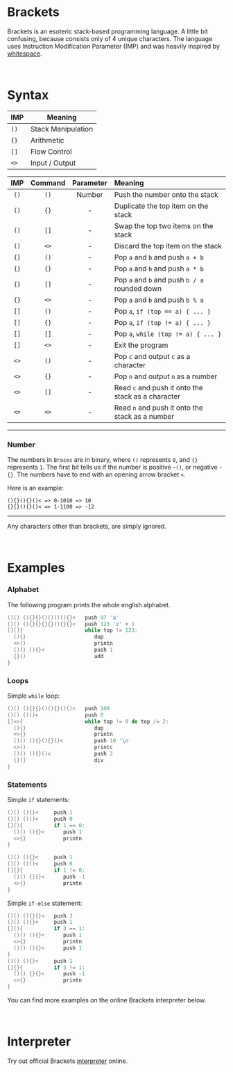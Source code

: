 # Brackets

Brackets is an esoteric stack-based programming language. A little bit confusing, because consists only of 4 unique characters. The language uses Instruction Modification Parameter (IMP) and was heavily inspired by [whitespace](https://en.wikipedia.org/wiki/Whitespace_(programming_language)).

&nbsp;
# Syntax

| IMP  | Meaning            |
| ---  | -------            |
| `()` | Stack Manipulation |
| `{}` | Arithmetic         |
| `[]` | Flow Control       |
| `<>` | Input / Output     |

| IMP  | Command | Parameter | Meaning                                             |
| :-:  | :-----: | :-------: | :------                                             |
| `()` | `()`    | Number    | Push the number onto the stack                      |
| `()` | `{}`    | -         | Duplicate the top item on the stack                 |
| `()` | `[]`    | -         | Swap the top two items on the stack                 |
| `()` | `<>`    | -         | Discard the top item on the stack                   |
| `{}` | `()`    | -         | Pop `a` and `b` and push `a + b`                    |
| `{}` | `{}`    | -         | Pop `a` and `b` and push `a * b`                    |
| `{}` | `[]`    | -         | Pop `a` and `b` and push `b / a` rounded down       |
| `{}` | `<>`    | -         | Pop `a` and `b` and push `b % a`                    |
| `[]` | `()`    | -         | Pop `a`, `if (top == a) { ... }`                    |
| `[]` | `{}`    | -         | Pop `a`, `if (top != a) { ... }`                    |
| `[]` | `[]`    | -         | Pop `a`, `while (top != a) { ... }`                 |
| `[]` | `<>`    | -         | Exit the program                                    |
| `<>` | `()`    | -         | Pop `c` and output `c` as a character               |
| `<>` | `{}`    | -         | Pop `n` and output `n` as a number                  |
| `<>` | `[]`    | -         | Read `c` and push it onto the stack as a character  |
| `<>` | `<>`    | -         | Read `n` and push it onto the stack as a number     |

___
### Number

The numbers in `Braces` are in binary, where `()` represents `0`, and `{}` represents `1`.
The first bit tells us if the number is positive -`()`, or negative -`{}`. The numbers have to end with an opening arrow bracket `<`.

Here is an example:
```
(){}(){}()< => 0-1010 => 10
{}{}(){}()< => 1-1100 => -12
```
___
Any characters other than brackets, are simply ignored.

&nbsp;
# Examples

### Alphabet

The following program prints the whole english alphabet.

```c
()() (){}{}()()()(){}<   push 97 'a'
()() (){}{}{}{}(){}{}<   push 123 'z' + 1
[][]{                    while top != 123:
  (){}                      dup
  <>()                      printn
  ()() (){}<                push 1
  {}()                      add
}
```

### Loops

Simple `while` loop:
```c
()() (){}{}()(){}()()<   push 100
()() ()()<               push 0
[]<>{                    while top != 0 do top /= 2:
  (){}                      dup
  <>{}                      printn
  ()() (){}(){}()<          push 10 '\n'
  <>()                      printc
  ()() (){}()<              push 2
  {}[]                      div
}
```

### Statements

Simple `if` statements:
```c
()() (){}<     push 1
()() ()()<     push 0
[](){          if 1 == 0:
  ()() (){}<      push 1
  <>{}            printn
}

()() (){}<     push 1
()() ()()<     push 0
[]{}{          if 1 != 0:
  ()() {}{}<      push -1
  <>{}            printn
}
```

Simple `if-else` statement:
```c
()() (){}{}<   push 3
()() (){}<     push 1
[](){          if 3 == 1:
  ()() (){}<      push 1
  <>{}            printn
  ()() (){}<      push 1
}
()() (){}<     push 1
[]{}{          if 3 != 1:
  ()() {}{}<      push -1
  <>{}            printn
}
```

You can find more examples on the online Brackets interpreter below.

&nbsp;
# Interpreter

Try out official Brackets [interpreter](https://kvbc.github.io/brackets/interpreter/) online.
